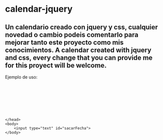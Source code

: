 # calendar-jquery
Un calendario creado con jquery y css, cualquier novedad o cambio podeis comentarlo para mejorar tanto este proyecto como mis conocimientos.
A calendar created with jquery and css, every change that you can provide me for this proyect will be welcome.
----------------------------
Ejemplo de uso:
<pre>
<html>


	<head>
	<script type="text/javascript">
$( document ).ready(function() {
  $("#sacarFecha").click(function(){
		calendario("sacarFecha");
  });
});
  </script>
	</head>
	<body>
		<input type="text" id="sacarFecha">
	</body>
</html>
</pre>
